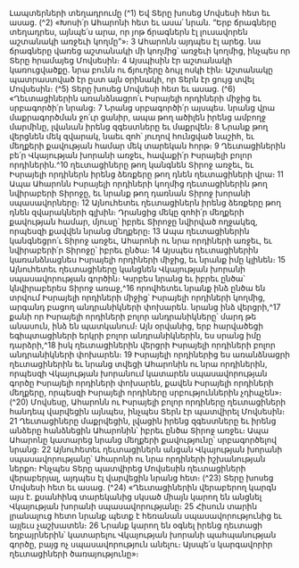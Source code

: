 
Լապտերների տեղադրումը
(^1) Եվ Տերը խոսեց Մովսեսի հետ եւ ասաց. (^2) «Խոսի՛ր Ահարոնի հետ եւ ասա՛ նրան. “Երբ ճրագները տեղադրես,
այնպե՛ս արա, որ յոթ ճրագներն էլ լուսավորեն աշտանակի առջեւի կողմը”»։ 3 Ահարոնն այդպես էլ արեց. նա ճրագները
վառեց աշտանակի մի կողմից՝ առջեւի կողմից, ինչպես որ Տերը հրամայեց Մովսեսին։ 4 Այսպիսին էր աշտանակի
կառուցվածքը. նրա բունն ու ճյուղերը ձույլ ոսկի էին։ Աշտանակը պատրաստված էր ըստ այն օրինակի, որ Տերն էր ցույց
տվել Մովսեսին։
(^5) Տերը խոսեց Մովսեսի հետ եւ ասաց. (^6) «Ղեւտացիներին առանձնացրո՛ւ Իսրայելի որդիների միջից եւ սրբագործի՛ր
նրանց։ 7 Նրանց սրբագործի՛ր այսպես. նրանց վրա մաքրագործման ջո՛ւր ցանիր, ապա թող ածիլեն իրենց ամբողջ
մարմինը, լվանան իրենց զգեստները եւ մաքրվեն։ 8 Նրանք թող վերցնեն մեկ զվարակ, նաեւ զոհ՝ յուղով հունցված նաշիհ,
եւ մեղքերի քավության համար մեկ տարեկան հորթ։ 9 Ղեւտացիներին բե՛ր Վկայության խորանի առջեւ, հավաքի՛ր
Իսրայելի բոլոր որդիներին.^10 ղեւտացիները թող կանգնեն Տիրոջ առջեւ, եւ Իսրայելի որդիներն իրենց ձեռքերը թող դնեն
ղեւտացիների վրա։ 11 Ապա Ահարոնն Իսրայելի որդիների կողմից ղեւտացիներին թող նվիրաբերի Տիրոջը, եւ նրանք թող
դառնան Տիրոջ խորանի սպասավորները։ 12 Այնուհետեւ ղեւտացիներն իրենց ձեռքերը թող դնեն զվարակների գլխին։
Դրանցից մեկը զոհի՛ր մեղքերի քավության համար, մյուսը՝ իբրեւ Տիրոջը նվիրված ողջակեզ, որպեսզի քավվեն նրանց
մեղքերը։ 13 Ապա ղեւտացիներին կանգնեցրո՛ւ Տիրոջ առջեւ, Ահարոնի ու նրա որդիների առջեւ, եւ նվիրաբերի՛ր Տիրոջը՝
իբրեւ ընծա։ 14 Այսպես ղեւտացիներին կառանձնացնես Իսրայելի որդիների միջից, եւ նրանք իմը կլինեն։ 15 Այնուհետեւ
ղեւտացիները կանցնեն Վկայության խորանի սպասավորության գործին։ Կսրբես նրանց եւ իբրեւ ընծա՝ կնվիրաբերես
Տիրոջ առաջ,^16 որովհետեւ նրանք ինձ ընծա են տրվում Իսրայելի որդիների միջից՝ Իսրայելի որդիների կողմից, արգանդ
բացող անդրանիկների փոխարեն. նրանց ինձ վերցրի,^17 քանի որ Իսրայելի որդիների բոլոր անդրանիկները՝ մարդ թե
անասուն, ինձ են պատկանում։ Այն օրվանից, երբ հարվածեցի եգիպտացիների երկրի բոլոր անդրանիկներին, ես սրանց
իմը դարձրի,^18 իսկ ղեւտացիներին վերցրի Իսրայելի որդիների բոլոր անդրանիկների փոխարեն։ 19 Իսրայելի որդիներից
ես առանձնացրի ղեւտացիներին եւ նրանց տվեցի Ահարոնին ու նրա որդիներին, որպեսզի Վկայության խորանում
կատարեն սպասավորության գործը Իսրայելի որդիների փոխարեն, քավեն Իսրայելի որդիների մեղքերը, որպեսզի
Իսրայելի որդիները սրբություններին չդիպչեն»։
(^20) Մովսեսը, Ահարոնն ու Իսրայելի բոլոր որդիները ղեւտացիների հանդեպ վարվեցին այնպես, ինչպես Տերն էր
պատվիրել Մովսեսին։ 21 Ղեւտացիները մաքրվեցին, լվացին իրենց զգեստները եւ իրենց անձերը հանձնեցին Ահարոնին՝
իբրեւ ընծա Տիրոջ առջեւ։ Ապա Ահարոնը կատարեց նրանց մեղքերի քավությունը՝ սրբագործելով նրանց։ 22 Այնուհետեւ
ղեւտացիներն անցան Վկայության խորանի սպասավորությանը՝ Ահարոնի ու նրա որդիների իշխանության ներքո։
Ինչպես Տերը պատվիրեց Մովսեսին ղեւտացիների վերաբերյալ, այդպես էլ վարվեցին նրանց հետ։
(^23) Տերը խոսեց Մովսեսի հետ եւ ասաց. (^24) «Ղեւտացիներին վերաբերող կարգն այս է. քսանհինգ տարեկանից սկսած
միայն կարող են անցնել Վկայության խորանի սպասավորությանը։ 25 Հիսուն տարին լրանալուց հետո նրանք պետք է
հեռանան սպասավորությունից եւ այլեւս չաշխատեն։ 26 Նրանք կարող են օգնել իրենց ղեւտացի եղբայրներին՝ կատարելու
Վկայության խորանի պահպանության գործը, բայց ոչ սպասավորություն անելու։ Այսպե՛ս կարգավորիր ղեւտացիների
ծառայությունը»։

